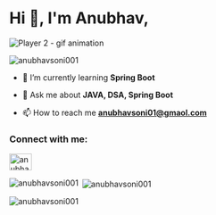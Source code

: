 <h1 align>Hi 👋, I'm Anubhav,</h1>


![Player 2 - gif animation](https://github.com/user-attachments/assets/8beda0a6-5dcd-4e3d-86de-bb92b49989ce)


<p align="left"> <img src="https://komarev.com/ghpvc/?username=anubhavsoni001&label=Profile%20views&color=0e75b6&style=flat" alt="anubhavsoni001" /> </p>


- 🌱 I’m currently learning **Spring Boot**

- 💬 Ask me about **JAVA, DSA, Spring Boot**

- 📫 How to reach me **anubhavsoni01@gmaol.com**

<h3 align="left">Connect with me:</h3>
<p align="left">
<a href="https://twitter.com/anubhavson01" target="blank"><img align="center" src="https://raw.githubusercontent.com/rahuldkjain/github-profile-readme-generator/master/src/images/icons/Social/twitter.svg" alt="anubhavson01" height="30" width="40" /></a>
</p>


<p><img align="left" src="https://github-readme-stats.vercel.app/api/top-langs?username=anubhavsoni001&show_icons=true&locale=en&layout=compact" alt="anubhavsoni001" /></p>

<p>&nbsp;<img align="center" src="https://github-readme-stats.vercel.app/api?username=anubhavsoni001&show_icons=true&locale=en" alt="anubhavsoni001" /></p>

<p><img align="center" src="https://github-readme-streak-stats.herokuapp.com/?user=anubhavsoni001&" alt="anubhavsoni001" /></p>
